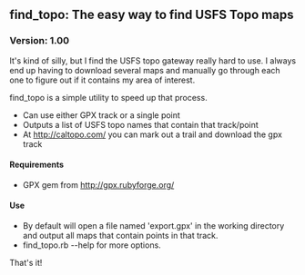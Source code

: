 ## find_topo: The easy way to find USFS Topo maps
### Version: 1.00

It's kind of silly, but I find the USFS topo gateway really hard to
use. I always end up having to download several maps and manually go
through each one to figure out if it contains my area of interest.

find_topo is a simple utility to speed up that process.

- Can use either GPX track or a single point
- Outputs a list of USFS topo names that contain that track/point
- At http://caltopo.com/ you can mark out a trail and download the gpx
  track

#### Requirements

- GPX gem from http://gpx.rubyforge.org/

#### Use

- By default will open a file named 'export.gpx' in the working
  directory and output all maps that contain points in that track.
- find_topo.rb --help for more options.

That's it!
